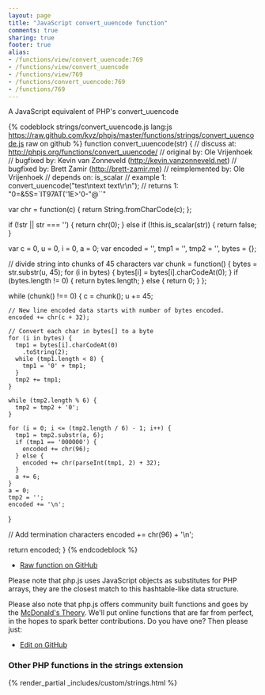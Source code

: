 ```yaml
---
layout: page
title: "JavaScript convert_uuencode function"
comments: true
sharing: true
footer: true
alias:
- /functions/view/convert_uuencode:769
- /functions/view/convert_uuencode
- /functions/view/769
- /functions/convert_uuencode:769
- /functions/769
---
```

<!-- Generated by Rakefile:build -->
A JavaScript equivalent of PHP's convert_uuencode

{% codeblock strings/convert_uuencode.js lang:js https://raw.github.com/kvz/phpjs/master/functions/strings/convert_uuencode.js raw on github %}
function convert_uuencode(str) {
  //       discuss at: http://phpjs.org/functions/convert_uuencode/
  //      original by: Ole Vrijenhoek
  //      bugfixed by: Kevin van Zonneveld (http://kevin.vanzonneveld.net)
  //      bugfixed by: Brett Zamir (http://brett-zamir.me)
  // reimplemented by: Ole Vrijenhoek
  //       depends on: is_scalar
  //        example 1: convert_uuencode("test\ntext text\r\n");
  //        returns 1: "0=&5S=`IT97AT('1E>'0-\"@``"

  var chr = function(c) {
    return String.fromCharCode(c);
  };

  if (!str || str === '') {
    return chr(0);
  } else if (!this.is_scalar(str)) {
    return false;
  }

  var c = 0,
    u = 0,
    i = 0,
    a = 0;
  var encoded = '',
    tmp1 = '',
    tmp2 = '',
    bytes = {};

  // divide string into chunks of 45 characters
  var chunk = function() {
    bytes = str.substr(u, 45);
    for (i in bytes) {
      bytes[i] = bytes[i].charCodeAt(0);
    }
    if (bytes.length != 0) {
      return bytes.length;
    } else {
      return 0;
    }
  };

  while (chunk() !== 0) {
    c = chunk();
    u += 45;

    // New line encoded data starts with number of bytes encoded.
    encoded += chr(c + 32);

    // Convert each char in bytes[] to a byte
    for (i in bytes) {
      tmp1 = bytes[i].charCodeAt(0)
        .toString(2);
      while (tmp1.length < 8) {
        tmp1 = '0' + tmp1;
      }
      tmp2 += tmp1;
    }

    while (tmp2.length % 6) {
      tmp2 = tmp2 + '0';
    }

    for (i = 0; i <= (tmp2.length / 6) - 1; i++) {
      tmp1 = tmp2.substr(a, 6);
      if (tmp1 == '000000') {
        encoded += chr(96);
      } else {
        encoded += chr(parseInt(tmp1, 2) + 32);
      }
      a += 6;
    }
    a = 0;
    tmp2 = '';
    encoded += '\n';
  }

  // Add termination characters
  encoded += chr(96) + '\n';

  return encoded;
}
{% endcodeblock %}

 - [Raw function on GitHub](https://github.com/kvz/phpjs/blob/master/functions/strings/convert_uuencode.js)

Please note that php.js uses JavaScript objects as substitutes for PHP arrays, they are 
the closest match to this hashtable-like data structure. 

Please also note that php.js offers community built functions and goes by the 
[McDonald's Theory](https://medium.com/what-i-learned-building/9216e1c9da7d). We'll put online 
functions that are far from perfect, in the hopes to spark better contributions. 
Do you have one? Then please just: 

 - [Edit on GitHub](https://github.com/kvz/phpjs/edit/master/functions/strings/convert_uuencode.js)


### Other PHP functions in the strings extension
{% render_partial _includes/custom/strings.html %}
